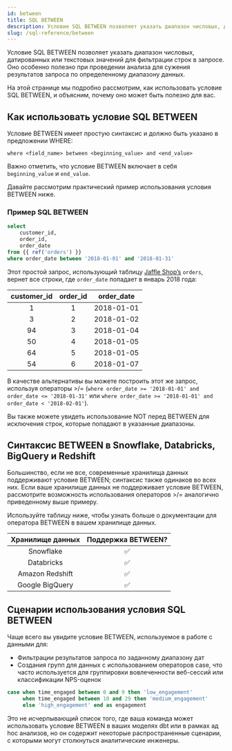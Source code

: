 ```yaml
---
id: between
title: SQL BETWEEN
description: Условие SQL BETWEEN позволяет указать диапазон числовых, датированных или текстовых значений для фильтрации строк в запросе.
slug: /sql-reference/between
---
```


<head>
    <title>Работа с оператором SQL BETWEEN</title>
</head>

Условие SQL BETWEEN позволяет указать диапазон числовых, датированных или текстовых значений для фильтрации строк в запросе. Оно особенно полезно при проведении анализа для сужения результатов запроса по определенному диапазону данных.

На этой странице мы подробно рассмотрим, как использовать условие SQL BETWEEN, и объясним, почему оно может быть полезно для вас.

## Как использовать условие SQL BETWEEN

Условие BETWEEN имеет простую синтаксис и должно быть указано в предложении WHERE:

`where <field_name> between <beginning_value> and <end_value>`

Важно отметить, что условие BETWEEN включает в себя `beginning_value` и `end_value`.

Давайте рассмотрим практический пример использования условия BETWEEN ниже.

### Пример SQL BETWEEN

```sql
select
    customer_id,
    order_id,
    order_date
from {{ ref('orders') }}
where order_date between '2018-01-01' and '2018-01-31'
```

Этот простой запрос, использующий таблицу [Jaffle Shop’s](https://github.com/dbt-labs/jaffle_shop) `orders`, вернет все строки, где `order_date` попадает в январь 2018 года:

| **customer_id** | **order_id** | **order_date** |
|:---:|:---:|:---:|
| 1 | 1 | 2018-01-01 |
| 3 | 2 | 2018-01-02 |
| 94 | 3 | 2018-01-04 |
| 50 | 4 | 2018-01-05 |
| 64 | 5 | 2018-01-05 |
| 54 | 6 | 2018-01-07 |

В качестве альтернативы вы можете построить этот же запрос, используя операторы >/= (`where order_date >= '2018-01-01' and order_date <= '2018-01-31'` или `where order_date >= '2018-01-01' and order_date < '2018-02-01'`).

Вы также можете увидеть использование NOT перед BETWEEN для исключения строк, которые попадают в указанные диапазоны.

## Синтаксис BETWEEN в Snowflake, Databricks, BigQuery и Redshift

Большинство, если не все, современные хранилища данных поддерживают условие BETWEEN; синтаксис также одинаков во всех них. Если ваше хранилище данных не поддерживает условие BETWEEN, рассмотрите возможность использования операторов >/= аналогично приведенному выше примеру.

Используйте таблицу ниже, чтобы узнать больше о документации для оператора BETWEEN в вашем хранилище данных.

| **Хранилище данных** | **Поддержка BETWEEN?** |
|:---:|:---:|
| Snowflake | ✅ |
| Databricks | ✅ |
| Amazon Redshift | ✅ |
| Google BigQuery | ✅ |

## Сценарии использования условия SQL BETWEEN

Чаще всего вы увидите условие BETWEEN, используемое в работе с данными для:
- Фильтрации результатов запроса по заданному диапазону дат
- Создания групп для данных с использованием операторов case, что часто используется для группировки вовлеченности веб-сессий или классификации NPS-оценок

```sql
case when time_engaged between 0 and 9 then 'low_engagement'
     when time_engaged between 10 and 29 then 'medium_engagement'
     else 'high_engagement' end as engagement
```

Это не исчерпывающий список того, где ваша команда может использовать условие BETWEEN в ваших моделях dbt или в рамках ад hoc анализов, но он содержит некоторые распространенные сценарии, с которыми могут столкнуться аналитические инженеры.